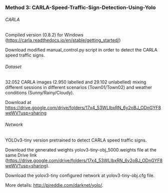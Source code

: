 ### Method 3: CARLA-Speed-Traffic-Sign-Detection-Using-Yolo


###### CARLA
Compiled version (0.8.2) for Windows (https://carla.readthedocs.io/en/stable/getting_started/)

Download modified manual_control.py script in order to detect the CARLA speed traffic signs.

###### Dataset
32.052 CARLA images (2.950 labelled and 29.102 unlabelled) mixing different sessions in different scenarios (Town01/Town02) and weather conditions (Sunny/Rainy/Cloudy). 

Download at https://drive.google.com/drive/folders/17x4_53WLIbxRN_6y2oBJ_ODnGYF8weWV?usp=sharing

###### Network
YOLOv3-tiny version pretrained to detect CARLA speed traffic signs.

Download the generated weights yolov3-tiny-obj_5000.weights file at the same Drive link (https://drive.google.com/drive/folders/17x4_53WLIbxRN_6y2oBJ_ODnGYF8weWV?usp=sharing).

Download the yolov3-tiny configured network at yolov3-tiny-obj.cfg file.

More details: http://pjreddie.com/darknet/yolo/.
